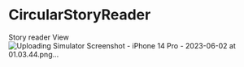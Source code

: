 # CircularStoryReader
Story reader View 
![Uploading Simulator Screenshot - iPhone 14 Pro - 2023-06-02 at 01.03.44.png…]()

